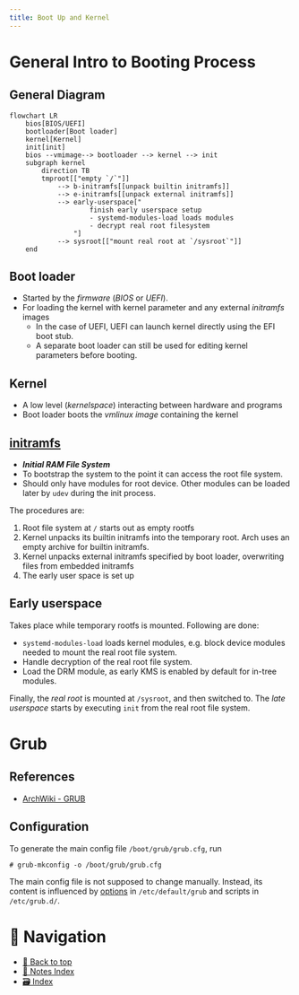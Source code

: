 ```yaml
---
title: Boot Up and Kernel
---
```


# General Intro to Booting Process

## General Diagram

```mermaid
flowchart LR
    bios[BIOS/UEFI]
    bootloader[Boot loader]
    kernel[Kernel]
    init[init]
    bios --vmimage--> bootloader --> kernel --> init
    subgraph kernel
        direction TB
        tmproot[["empty `/`"]]
            --> b-initramfs[[unpack builtin initramfs]]
            --> e-initramfs[[unpack external initramfs]]
            --> early-userspace["
                    finish early userspace setup
                    - systemd-modules-load loads modules
                    - decrypt real root filesystem
                "]
            --> sysroot[["mount real root at `/sysroot`"]]
    end
```

## Boot loader

-   Started by the _firmware_ (_BIOS_ or _UEFI_).
-   For loading the kernel with kernel parameter and any external _initramfs_
    images
    -   In the case of UEFI, UEFI can launch kernel directly using the EFI boot
        stub.
    -   A separate boot loader can still be used for editing kernel parameters
        before booting.

## Kernel

-   A low level (_kernelspace_) interacting between hardware and programs
-   Boot loader boots the _vmlinux image_ containing the kernel

## [initramfs](https://wiki.archlinux.org/title/Arch_boot_process#initramfs)

-   **_Initial RAM File System_**
-   To bootstrap the system to the point it can access the root file system.
-   Should only have modules for root device. Other modules can be loaded later
    by `udev` during the init process.

The procedures are:

1.  Root file system at `/` starts out as empty rootfs
2.  Kernel unpacks its builtin initramfs into the temporary root. Arch uses an
    empty archive for builtin initramfs.
3.  Kernel unpacks external initramfs specified by boot loader, overwriting
    files from embedded initramfs
4.  The early user space is set up

## Early userspace

Takes place while temporary rootfs is mounted. Following are done:

-   `systemd-modules-load` loads kernel modules, e.g. block device modules
    needed to mount the real root file system.
-   Handle decryption of the real root file system.
-   Load the DRM module, as early KMS is enabled by default for in-tree modules.

Finally, the _real root_ is mounted at `/sysroot`, and then switched to. The
_late userspace_ starts by executing `init` from the real root file system.

# Grub

## References

-   [ArchWiki - GRUB](https://wiki.archlinux.org/title/GRUB)

## Configuration

To generate the main config file `/boot/grub/grub.cfg`, run

```
# grub-mkconfig -o /boot/grub/grub.cfg
```

The main config file is not supposed to change manually. Instead, its content is
influenced by
[options](https://www.gnu.org/software/grub/manual/grub/html_node/Simple-configuration.html)
in `/etc/default/grub` and scripts in `/etc/grub.d/`.

# 🧭 Navigation

-   [🔼 Back to top](#)
-   [📑 Notes Index](../../index.md)
-   [🗃️ Index](/media/mikeX/Nextcloud/index.md)
